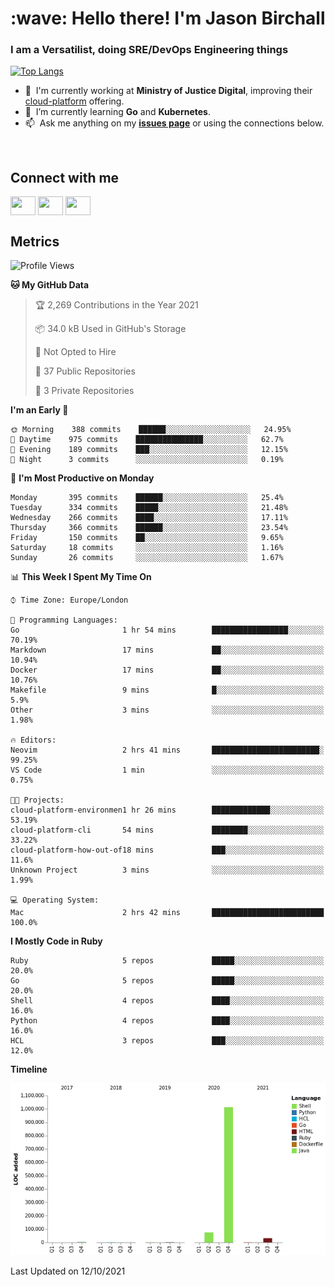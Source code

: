 <h1 align="left" id="jason-title">:wave: Hello there! I'm Jason Birchall</h1>
<h3 align="left">I am a Versatilist, doing SRE/DevOps Engineering things</h3>

[![Top Langs](https://github-readme-stats.vercel.app/api?username=jasonBirchall&show_icons=true&count_private=true&include_all_commits=true&theme=gruvbox)](https://github.com/anuraghazra/github-readme-stats)

- :office: &nbsp;I'm currently working at **Ministry of Justice Digital**, improving their [cloud-platform](https://github.com/ministryofjustice/cloud-platform) offering.
- :seedling: &nbsp;I’m currently learning **Go** and **Kubernetes**.
- :mailbox: &nbsp;Ask me anything on my **[issues page]** or using the connections below.


<br>

<h2>Connect with me</h2>
<p>
<a href="https://twitter.com/jsonBirchall" target="blank"><img align="center" src="https://cdn.jsdelivr.net/npm/simple-icons@3.0.1/icons/twitter.svg" alt="" height="30" width="40" /></a>
<a href="https://keybase.io/json0" target="blank"><img align="center" src="https://cdn.jsdelivr.net/npm/simple-icons@3.0.1/icons/keybase.svg" alt="" height="30" width="40" /></a>
<a href="https://www.reddit.com/user/kakorate" target="blank"><img align="center" src="https://cdn.jsdelivr.net/npm/simple-icons@3.0.1/icons/reddit.svg" alt="" height="30" width="40" /></a>
</p>

<h2>Metrics</h2>

<!--START_SECTION:waka-->
![Profile Views](http://img.shields.io/badge/Profile%20Views-0-blue)

**🐱 My GitHub Data** 

> 🏆 2,269 Contributions in the Year 2021
 > 
> 📦 34.0 kB Used in GitHub's Storage 
 > 
> 🚫 Not Opted to Hire
 > 
> 📜 37 Public Repositories 
 > 
> 🔑 3 Private Repositories  
 > 
**I'm an Early 🐤** 

```text
🌞 Morning    388 commits    ██████░░░░░░░░░░░░░░░░░░░   24.95% 
🌆 Daytime    975 commits    ███████████████░░░░░░░░░░   62.7% 
🌃 Evening    189 commits    ███░░░░░░░░░░░░░░░░░░░░░░   12.15% 
🌙 Night      3 commits      ░░░░░░░░░░░░░░░░░░░░░░░░░   0.19%

```
📅 **I'm Most Productive on Monday** 

```text
Monday       395 commits    ██████░░░░░░░░░░░░░░░░░░░   25.4% 
Tuesday      334 commits    █████░░░░░░░░░░░░░░░░░░░░   21.48% 
Wednesday    266 commits    ████░░░░░░░░░░░░░░░░░░░░░   17.11% 
Thursday     366 commits    ██████░░░░░░░░░░░░░░░░░░░   23.54% 
Friday       150 commits    ██░░░░░░░░░░░░░░░░░░░░░░░   9.65% 
Saturday     18 commits     ░░░░░░░░░░░░░░░░░░░░░░░░░   1.16% 
Sunday       26 commits     ░░░░░░░░░░░░░░░░░░░░░░░░░   1.67%

```


📊 **This Week I Spent My Time On** 

```text
⌚︎ Time Zone: Europe/London

💬 Programming Languages: 
Go                       1 hr 54 mins        █████████████████░░░░░░░░   70.19% 
Markdown                 17 mins             ██░░░░░░░░░░░░░░░░░░░░░░░   10.94% 
Docker                   17 mins             ██░░░░░░░░░░░░░░░░░░░░░░░   10.76% 
Makefile                 9 mins              █░░░░░░░░░░░░░░░░░░░░░░░░   5.9% 
Other                    3 mins              ░░░░░░░░░░░░░░░░░░░░░░░░░   1.98%

🔥 Editors: 
Neovim                   2 hrs 41 mins       ████████████████████████░   99.25% 
VS Code                  1 min               ░░░░░░░░░░░░░░░░░░░░░░░░░   0.75%

🐱‍💻 Projects: 
cloud-platform-environmen1 hr 26 mins        █████████████░░░░░░░░░░░░   53.19% 
cloud-platform-cli       54 mins             ████████░░░░░░░░░░░░░░░░░   33.22% 
cloud-platform-how-out-of18 mins             ███░░░░░░░░░░░░░░░░░░░░░░   11.6% 
Unknown Project          3 mins              ░░░░░░░░░░░░░░░░░░░░░░░░░   1.99%

💻 Operating System: 
Mac                      2 hrs 42 mins       █████████████████████████   100.0%

```

**I Mostly Code in Ruby** 

```text
Ruby                     5 repos             █████░░░░░░░░░░░░░░░░░░░░   20.0% 
Go                       5 repos             █████░░░░░░░░░░░░░░░░░░░░   20.0% 
Shell                    4 repos             ████░░░░░░░░░░░░░░░░░░░░░   16.0% 
Python                   4 repos             ████░░░░░░░░░░░░░░░░░░░░░   16.0% 
HCL                      3 repos             ███░░░░░░░░░░░░░░░░░░░░░░   12.0%

```


**Timeline**

![Chart not found](https://raw.githubusercontent.com/jasonBirchall/jasonBirchall/main/charts/bar_graph.png) 


 Last Updated on 12/10/2021
<!--END_SECTION:waka-->

<!-- links -->

[issues page]: https://github.com/jasonBirchall/jasonBirchall/issues "jasonBirchall/issues"

